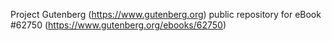 Project Gutenberg (https://www.gutenberg.org) public repository for eBook #62750 (https://www.gutenberg.org/ebooks/62750)
